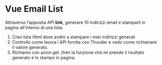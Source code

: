 #  Vue Email List 

Attraverso l’apposita API 
**link**,
generare 10 indirizzi email e stamparli in pagina all’interno di una lista.

1. Creo lista Html dove andrò a stampare i miei indirizzi generati
2. Controllo come lavora l API fornita con Thunder e vedo come richiamare il valore generato.
3. Richiamo con axion.get   .then la funzione che mi prende il risultato generato e lo stampo in pagina.